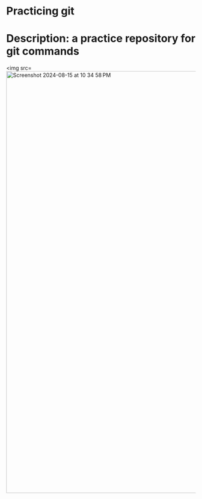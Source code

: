# Practicing git 

# Description: a practice repository for git commands 

<img src=<img width="1123" alt="Screenshot 2024-08-15 at 10 34 58 PM" src="https://github.com/user-attachments/assets/e7e7cd4c-da55-42d6-9cfd-03205af6b4c6">
